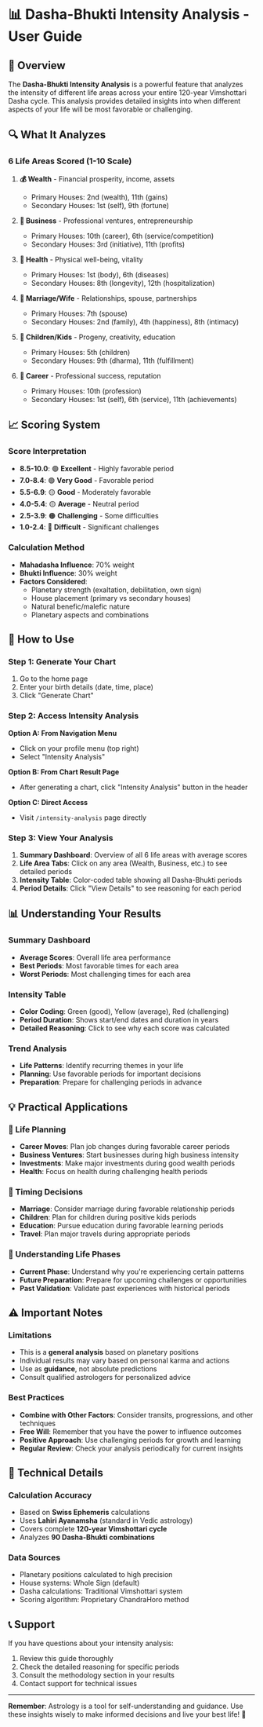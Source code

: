 # 📊 Dasha-Bhukti Intensity Analysis - User Guide

## 🎯 Overview

The **Dasha-Bhukti Intensity Analysis** is a powerful feature that analyzes the intensity of different life areas across your entire 120-year Vimshottari Dasha cycle. This analysis provides detailed insights into when different aspects of your life will be most favorable or challenging.

## 🔍 What It Analyzes

### 6 Life Areas Scored (1-10 Scale)

1. **💰 Wealth** - Financial prosperity, income, assets
   - Primary Houses: 2nd (wealth), 11th (gains)
   - Secondary Houses: 1st (self), 9th (fortune)

2. **🏢 Business** - Professional ventures, entrepreneurship
   - Primary Houses: 10th (career), 6th (service/competition)
   - Secondary Houses: 3rd (initiative), 11th (profits)

3. **🏥 Health** - Physical well-being, vitality
   - Primary Houses: 1st (body), 6th (diseases)
   - Secondary Houses: 8th (longevity), 12th (hospitalization)

4. **💑 Marriage/Wife** - Relationships, spouse, partnerships
   - Primary Houses: 7th (spouse)
   - Secondary Houses: 2nd (family), 4th (happiness), 8th (intimacy)

5. **👶 Children/Kids** - Progeny, creativity, education
   - Primary Houses: 5th (children)
   - Secondary Houses: 9th (dharma), 11th (fulfillment)

6. **🎯 Career** - Professional success, reputation
   - Primary Houses: 10th (profession)
   - Secondary Houses: 1st (self), 6th (service), 11th (achievements)

## 📈 Scoring System

### Score Interpretation
- **8.5-10.0**: 🟢 **Excellent** - Highly favorable period
- **7.0-8.4**: 🟢 **Very Good** - Favorable period
- **5.5-6.9**: 🟡 **Good** - Moderately favorable
- **4.0-5.4**: 🟡 **Average** - Neutral period
- **2.5-3.9**: 🟠 **Challenging** - Some difficulties
- **1.0-2.4**: 🔴 **Difficult** - Significant challenges

### Calculation Method
- **Mahadasha Influence**: 70% weight
- **Bhukti Influence**: 30% weight
- **Factors Considered**:
  - Planetary strength (exaltation, debilitation, own sign)
  - House placement (primary vs secondary houses)
  - Natural benefic/malefic nature
  - Planetary aspects and combinations

## 🚀 How to Use

### Step 1: Generate Your Chart
1. Go to the home page
2. Enter your birth details (date, time, place)
3. Click "Generate Chart"

### Step 2: Access Intensity Analysis
**Option A: From Navigation Menu**
- Click on your profile menu (top right)
- Select "Intensity Analysis"

**Option B: From Chart Result Page**
- After generating a chart, click "Intensity Analysis" button in the header

**Option C: Direct Access**
- Visit `/intensity-analysis` page directly

### Step 3: View Your Analysis
1. **Summary Dashboard**: Overview of all 6 life areas with average scores
2. **Life Area Tabs**: Click on any area (Wealth, Business, etc.) to see detailed periods
3. **Intensity Table**: Color-coded table showing all Dasha-Bhukti periods
4. **Period Details**: Click "View Details" to see reasoning for each period

## 📊 Understanding Your Results

### Summary Dashboard
- **Average Scores**: Overall life area performance
- **Best Periods**: Most favorable times for each area
- **Worst Periods**: Most challenging times for each area

### Intensity Table
- **Color Coding**: Green (good), Yellow (average), Red (challenging)
- **Period Duration**: Shows start/end dates and duration in years
- **Detailed Reasoning**: Click to see why each score was calculated

### Trend Analysis
- **Life Patterns**: Identify recurring themes in your life
- **Planning**: Use favorable periods for important decisions
- **Preparation**: Prepare for challenging periods in advance

## 💡 Practical Applications

### 🎯 Life Planning
- **Career Moves**: Plan job changes during favorable career periods
- **Business Ventures**: Start businesses during high business intensity
- **Investments**: Make major investments during good wealth periods
- **Health**: Focus on health during challenging health periods

### 📅 Timing Decisions
- **Marriage**: Consider marriage during favorable relationship periods
- **Children**: Plan for children during positive kids periods
- **Education**: Pursue education during favorable learning periods
- **Travel**: Plan major travels during appropriate periods

### 🔮 Understanding Life Phases
- **Current Phase**: Understand why you're experiencing certain patterns
- **Future Preparation**: Prepare for upcoming challenges or opportunities
- **Past Validation**: Validate past experiences with historical periods

## ⚠️ Important Notes

### Limitations
- This is a **general analysis** based on planetary positions
- Individual results may vary based on personal karma and actions
- Use as **guidance**, not absolute predictions
- Consult qualified astrologers for personalized advice

### Best Practices
- **Combine with Other Factors**: Consider transits, progressions, and other techniques
- **Free Will**: Remember that you have the power to influence outcomes
- **Positive Approach**: Use challenging periods for growth and learning
- **Regular Review**: Check your analysis periodically for current insights

## 🔧 Technical Details

### Calculation Accuracy
- Based on **Swiss Ephemeris** calculations
- Uses **Lahiri Ayanamsha** (standard in Vedic astrology)
- Covers complete **120-year Vimshottari cycle**
- Analyzes **90 Dasha-Bhukti combinations**

### Data Sources
- Planetary positions calculated to high precision
- House systems: Whole Sign (default)
- Dasha calculations: Traditional Vimshottari system
- Scoring algorithm: Proprietary ChandraHoro method

## 📞 Support

If you have questions about your intensity analysis:
1. Review this guide thoroughly
2. Check the detailed reasoning for specific periods
3. Consult the methodology section in your results
4. Contact support for technical issues

---

**Remember**: Astrology is a tool for self-understanding and guidance. Use these insights wisely to make informed decisions and live your best life! 🌟
